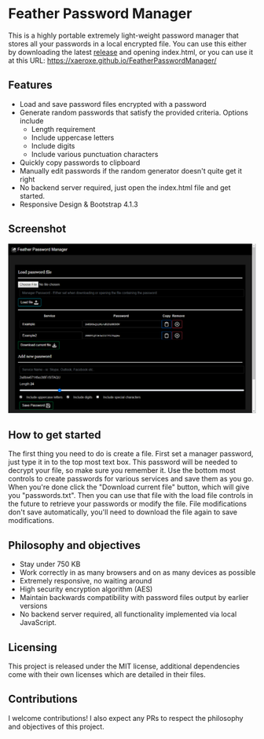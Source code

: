# Feather Password Manager

This is a highly portable extremely light-weight password manager that stores
all your passwords in a local encrypted file.
You can use this either by downloading the latest [release](https://github.com/Xaeroxe/FeatherPasswordManager/releases) and opening index.html, or you can
use it at this URL: https://xaeroxe.github.io/FeatherPasswordManager/

## Features
- Load and save password files encrypted with a password
- Generate random passwords that satisfy the provided criteria. Options include
  - Length requirement
  - Include uppercase letters
  - Include digits
  - Include various punctuation characters
- Quickly copy passwords to clipboard
- Manually edit passwords if the random generator doesn't quite get it right
- No backend server required, just open the index.html file and get started.
- Responsive Design & Bootstrap 4.1.3
## Screenshot

![Screenshot](Demo.png)

## How to get started
The first thing you need to do is create a file. First set a manager password, just type it in to the top most text box. This 
password will be needed to decrypt your file, so make sure you remember it. Use the bottom most controls to create passwords 
for various services and save them as you go. When you're done click the "Download current file" button, which will give you 
"passwords.txt". Then you can use that file with the load file controls in the future to retrieve your passwords or modify the 
file. File modifications don't save automatically, you'll need to download the file again to save modifications.


## Philosophy and objectives
- Stay under 750 KB
- Work correctly in as many browsers and on as many devices as possible
- Extremely responsive, no waiting around
- High security encryption algorithm (AES)
- Maintain backwards compatibility with password files output by earlier versions
- No backend server required, all functionality implemented via local JavaScript.

## Licensing
This project is released under the MIT license, additional dependencies come
with their own licenses which are detailed in their files.

## Contributions
I welcome contributions! I also expect any PRs to respect the philosophy and
objectives of this project.
